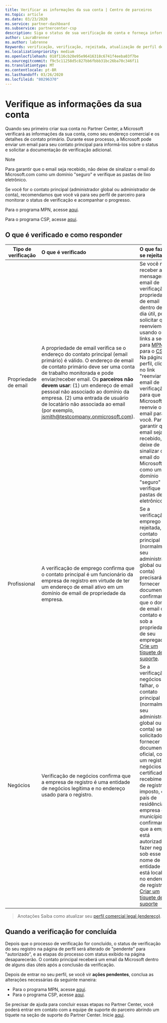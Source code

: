 ```yaml
---
title: Verificar as informações da sua conta | Centro de parceiros
ms.topic: article
ms.date: 03/23/2020
ms.service: partner-dashboard
ms.subservice: partnercenter-csp
description: Siga o status de sua verificação de conta e forneça informações adicionais, se necessário.
author: LauraBrenner
ms.author: labrenne
Keywords: verificação, verificação, rejeitada, atualização de perfil de parceiro
ms.localizationpriority: medium
ms.openlocfilehash: 018f116cb28e95e96416318c6741f4eeba03f7be
ms.sourcegitcommit: f9c5c11258d5c827bb6fbbb31bc26ba70c346f11
ms.translationtype: MT
ms.contentlocale: pt-BR
ms.lasthandoff: 03/26/2020
ms.locfileid: "80296370"
---
```

# <a name="verify-your-account-information"></a>Verifique as informações da sua conta

Quando seu primeiro criar sua conta no Partner Center, a Microsoft verificará as informações da sua conta, como seu endereço comercial e os detalhes de contato primário. Durante esse processo, a Microsoft pode enviar um email para seu contato principal para informá-los sobre o status e solicitar a documentação de verificação adicional. 

>[!Note]
>Para garantir que o email seja recebido, não deixe de sinalizar o email do Microsoft.com como um domínio "seguro" e verifique as pastas de lixo eletrônico.

Se você for o contato principal (administrador global ou administrador de conta), recomendamos que você vá para seu perfil de parceiro para monitorar o status de verificação e acompanhar o progresso.

Para o programa MPN, acesse [aqui](https://partner.microsoft.com/pcv/accountsettings/connectedpartnerprofile).

Para o programa CSP, acesse [aqui](https://partner.microsoft.com/pcv/accountsettings/partnerprofile).


## <a name="what-is-verified-and-how-to-respond"></a>O que é verificado e como responder

|**Tipo de verificação**   |**O que é verificado**   |**O que fazer se rejeitado**   |
|----------------------------|:-----------------------------------|:--------------------------------------|
|Propriedade de email   |A propriedade de email verifica se o endereço do contato principal (email primário) é válido. O endereço de email de contato primário deve ser uma conta de trabalho monitorada e pode enviar/receber email. Os **parceiros não devem usar**: (1) um endereço de email pessoal não associado ao domínio da empresa. (2) uma entrada de usuário de locatário não associada ao email (por exemplo, jsmith@testcompany.onmicrosoft.com).  |Se você não receber a mensagem de email de verificação de propriedade de email dentro de um dia útil, poderá solicitar que reenviemos usando os links a seguir: para [MPN](https://partner.microsoft.com/pcv/accountsettings/connectedpartnerprofile), para o [CSP](https://partner.microsoft.com/pcv/accountsettings/partnerprofile). Na página perfil, clique no link "reenviar email de verificação" para que a Microsoft reenvie o email para você. Para garantir que o email seja recebido, não deixe de sinalizar o email do Microsoft.com como um domínio "seguro" e verifique as pastas de lixo eletrônico.|
|Profissional |A verificação de emprego confirma que o contato principal é um funcionário da empresa de registro em virtude de ter um endereço de email ativo em um domínio de email de propriedade da empresa.|Se a verificação de emprego for rejeitada, o contato principal (normalmente seu administrador global ou de conta) precisará fornecer documentação confirmando que o domínio de email do contato está sob a propriedade de seu empregador. [Crie um tíquete de suporte](https://nam06.safelinks.protection.outlook.com/?url=https%3A%2F%2Fpartner.microsoft.com%2Fdashboard%2Fsupport%2Fcsp%2Fservicerequests%2Fcreate%3Fstage%3D2%26topicid%3D21655de7-7dbb-4927-33a2-f60f45feadf3&data=02%7C01%7CLaura.Brenner%40microsoft.com%7C2998df3c6bed41f5585a08d7cf7fbc39%7C72f988bf86f141af91ab2d7cd011db47%7C1%7C0%7C637206019881666017&sdata=9CBn9KSe3hi2nApRNVP6mLE9UX2JBOM1denAKXCutcI%3D&reserved=0).|
|Negócios   |Verificação de negócios confirma que a empresa de registro é uma entidade de negócios legítima e no endereço usado para o registro.|Se a verificação de negócios falhar, o contato principal (normalmente seu administrador global ou de conta) será solicitado a fornecer documentação oficial, como um registro de negócios ou certificado ou recebimento de registro de imposto, do país de residência da empresa ou o município confirmando que a empresa está autorizada a fazer negócios sob esse nome de entidade e está localizada no endereço de registro. [Criar um tíquete de suporte](https://nam06.safelinks.protection.outlook.com/?url=https%3A%2F%2Fpartner.microsoft.com%2Fdashboard%2Fsupport%2Fcsp%2Fservicerequests%2Fcreate%3Fstage%3D2%26topicid%3D21655de7-7dbb-4927-33a2-f60f45feadf3&data=02%7C01%7CLaura.Brenner%40microsoft.com%7C2998df3c6bed41f5585a08d7cf7fbc39%7C72f988bf86f141af91ab2d7cd011db47%7C1%7C0%7C637206019881666017&sdata=9CBn9KSe3hi2nApRNVP6mLE9UX2JBOM1denAKXCutcI%3D&reserved=0)|

>Anotações Saiba como atualizar seu [perfil comercial legal (endereço)](https://docs.microsoft.com/partner-center/update-your-partner-profile).

## <a name="when-verification-concludes"></a>Quando a verificação for concluída


Depois que o processo de verificação for concluído, o status de verificação do seu registro na página de perfil será alterado de "pendente" para "autorizado", e as etapas do processo com status exibido na página desaparecerão.
O contato principal receberá um email da Microsoft dentro de alguns dias úteis após a conclusão da verificação. 

Depois de entrar no seu perfil, se você vir **ações pendentes**, conclua as alterações necessárias da seguinte maneira:

- Para o programa MPN, acesse [aqui](https://partner.microsoft.com/pcv/accountsettings/connectedpartnerprofile).  
- Para o programa CSP, acesse [aqui](https://partner.microsoft.com/pcv/accountsettings/partnerprofile).

Se precisar de ajuda para concluir essas etapas no Partner Center, você poderá entrar em contato com a equipe de suporte do parceiro abrindo um tíquete na seção de suporte do Partner Center.  Inicie [aqui](https://partner.microsoft.com/dashboard/support/servicerequests/create?stage=2&topicid=21655de7-7dbb-4927-33a2-f60f45feadf3).


